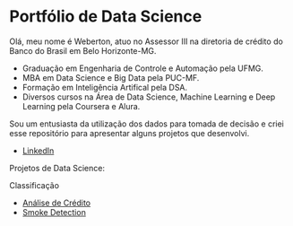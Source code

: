 # Portfólio de Data Science

Olá, meu nome é Weberton, atuo no Assessor III na diretoria de crédito do Banco do Brasil em Belo Horizonte-MG.

* Graduação em Engenharia de Controle e Automação pela UFMG.
* MBA em Data Science e Big Data pela PUC-MF.
* Formação em Inteligência Artifical pela DSA.
* Diversos cursos na Área de Data Science, Machine Learning e Deep Learning pela Coursera e Alura.

Sou um entusiasta da utilização dos dados para tomada de decisão e criei esse repositório para apresentar alguns projetos que desenvolvi. 

* [LinkedIn](https://www.linkedin.com/in/weberton-rodrigues-13706031/)

Projetos de Data Science:

Classificação 
* [Análise de Crédito](https://github.com/webertonrc/portfolio_data_science/tree/main/credit_analysis)
* [Smoke Detection](https://github.com/webertonrc/portfolio_data_science/tree/main/smoke_detection_prediction)
